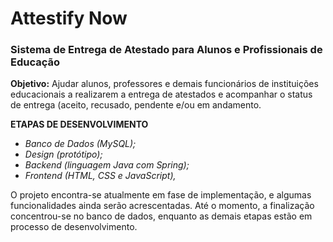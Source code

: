 # Attestify Now 

### Sistema de Entrega de Atestado para Alunos e Profissionais de Educação 

**Objetivo:** Ajudar alunos, professores e demais funcionários de instituições educacionais a realizarem a entrega de atestados e acompanhar o status de entrega (aceito, recusado, pendente e/ou em andamento.

**ETAPAS DE DESENVOLVIMENTO**

- *Banco de Dados (MySQL);*
- *Design (protótipo);*
- *Backend (linguagem Java com Spring);*
- *Frontend (HTML, CSS e JavaScript),*


O projeto encontra-se atualmente em fase de implementação, e algumas funcionalidades ainda serão acrescentadas. Até o momento, a finalização concentrou-se no banco de dados, enquanto as demais etapas estão em processo de desenvolvimento.



